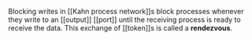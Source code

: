 Blocking writes in [[Kahn process network]]s block processes whenever they write to an [[output]] [[port]] until the receiving process is ready to receive the data. This exchange of [[token]]s is called a **rendezvous**.